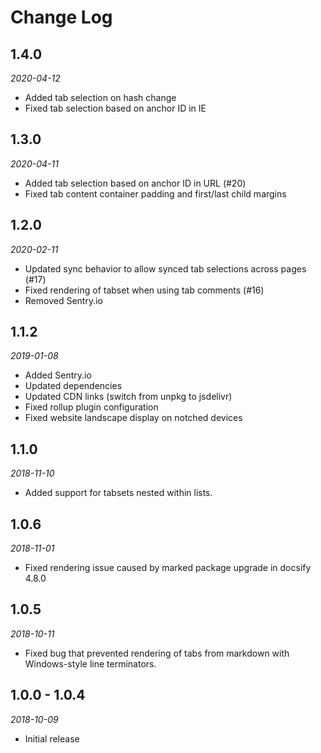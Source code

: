 # Change Log

## 1.4.0

*2020-04-12*

- Added tab selection on hash change
- Fixed tab selection based on anchor ID in IE

## 1.3.0

*2020-04-11*

- Added tab selection based on anchor ID in URL (#20)
- Fixed tab content container padding and first/last child margins

## 1.2.0

*2020-02-11*

- Updated sync behavior to allow synced tab selections across pages (#17)
- Fixed rendering of tabset when using tab comments (#16)
- Removed Sentry.io

## 1.1.2

*2019-01-08*

- Added Sentry.io
- Updated dependencies
- Updated CDN links (switch from unpkg to jsdelivr)
- Fixed rollup plugin configuration
- Fixed website landscape display on notched devices

## 1.1.0

*2018-11-10*

- Added support for tabsets nested within lists.

## 1.0.6

*2018-11-01*

- Fixed rendering issue caused by marked package upgrade in docsify 4.8.0

## 1.0.5

*2018-10-11*

- Fixed bug that prevented rendering of tabs from markdown with Windows-style
  line terminators.

## 1.0.0 - 1.0.4

*2018-10-09*

- Initial release
